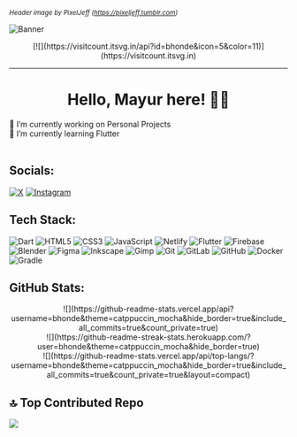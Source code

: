 <sup> _Header image by PixelJeff (https://pixeljeff.tumblr.com)_ </sup>

![Banner](https://64.media.tumblr.com/4da998fa345d2c148fc92dedff9a8b65/83096ff748c57324-49/s2048x3072/fc883f870d53e6333aebd2e940f504056a1c418e.gifv)

<div align="center"> [![](https://visitcount.itsvg.in/api?id=bhonde&icon=5&color=11)](https://visitcount.itsvg.in) </div>

---

<h1 align="center"> Hello, Mayur here! 👋🏾 </h1>

🔭 I’m currently working on Personal Projects<br>🌱 I’m currently learning Flutter<br><br>

## Socials:

[![X](https://img.shields.io/badge/X-black.svg?logo=X&logoColor=white)](https://x.com/_bhonde) [![Instagram](https://img.shields.io/badge/Instagram-%23E4405F.svg?logo=Instagram&logoColor=white)](https://instagram.com/mb.wtf)

## Tech Stack:

![Dart](https://img.shields.io/badge/dart-%230175C2.svg?style=flat&logo=dart&logoColor=white) ![HTML5](https://img.shields.io/badge/html5-%23E34F26.svg?style=flat&logo=html5&logoColor=white) ![CSS3](https://img.shields.io/badge/css3-%231572B6.svg?style=flat&logo=css3&logoColor=white) ![JavaScript](https://img.shields.io/badge/javascript-%23323330.svg?style=flat&logo=javascript&logoColor=%23F7DF1E) ![Netlify](https://img.shields.io/badge/netlify-%23000000.svg?style=flat&logo=netlify&logoColor=#00C7B7) ![Flutter](https://img.shields.io/badge/Flutter-%2302569B.svg?style=flat&logo=Flutter&logoColor=white) ![Firebase](https://img.shields.io/badge/firebase-a08021?style=flat&logo=firebase&logoColor=ffcd34) ![Blender](https://img.shields.io/badge/blender-%23F5792A.svg?style=flat&logo=blender&logoColor=white) ![Figma](https://img.shields.io/badge/figma-%23F24E1E.svg?style=flat&logo=figma&logoColor=white) ![Inkscape](https://img.shields.io/badge/Inkscape-e0e0e0?style=flat&logo=inkscape&logoColor=080A13) ![Gimp](https://img.shields.io/badge/Gimp-657D8B?style=flat&logo=gimp&logoColor=FFFFFF) ![Git](https://img.shields.io/badge/git-%23F05033.svg?style=flat&logo=git&logoColor=white) ![GitLab](https://img.shields.io/badge/gitlab-%23181717.svg?style=flat&logo=gitlab&logoColor=white) ![GitHub](https://img.shields.io/badge/github-%23121011.svg?style=flat&logo=github&logoColor=white) ![Docker](https://img.shields.io/badge/docker-%230db7ed.svg?style=flat&logo=docker&logoColor=white) ![Gradle](https://img.shields.io/badge/Gradle-02303A.svg?style=flat&logo=Gradle&logoColor=white)

## GitHub Stats:

<div align="center">
![](https://github-readme-stats.vercel.app/api?username=bhonde&theme=catppuccin_mocha&hide_border=true&include_all_commits=true&count_private=true)<br/>
![](https://github-readme-streak-stats.herokuapp.com/?user=bhonde&theme=catppuccin_mocha&hide_border=true)<br/>
![](https://github-readme-stats.vercel.app/api/top-langs/?username=bhonde&theme=catppuccin_mocha&hide_border=true&include_all_commits=true&count_private=true&layout=compact) </div>

## 🔝 Top Contributed Repo

![](https://github-contributor-stats.vercel.app/api?username=bhonde&limit=5&theme=catppuccin_mocha&combine_all_yearly_contributions=true)

<!-- Proudly created with GPRM ( https://gprm.itsvg.in ) -->
